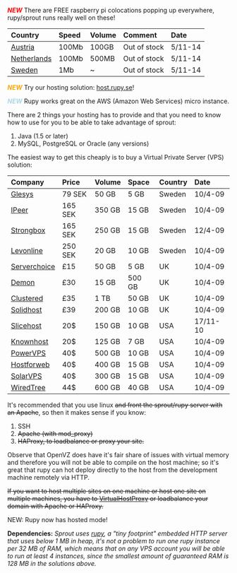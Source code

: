<font color='red'><b><i>NEW</i></b></font> There are FREE raspberry pi colocations popping up everywhere, rupy/sprout runs really well on these!

| Country | Speed | Volume | Comment | Date |
|:--------|:------|:-------|:--------|:-----|
| [Austria](http://www.edis.at/en/server/colocation/austria/raspberrypi) | 100Mb | 100GB | Out of stock | 5/11-14 |
| [Netherlands](http://raspberrycolocation.com) | 100Mb | 500MB | Out of stock | 5/11-14 |
| [Sweden](https://fsdata.se/server/raspberry-pi-colocation) | 1Mb | ~ | Out of stock | 5/11-14 |

<font color='orange'><b><i>NEW</i></b></font> Try our hosting solution: [host.rupy.se](http://host.rupy.se)!

<font color='lightblue'><b><i>NEW</i></b></font> Rupy works great on the AWS (Amazon Web Services) micro instance.

There are 2 things your hosting has to provide and that you need to know how to use for you to be able to take advantage of sprout:

  1. Java (1.5 or later)
  1. MySQL, PostgreSQL or Oracle (any versions)

The easiest way to get this cheaply is to buy a Virtual Private Server (VPS) solution:

| Company | Price | Volume | Space | Country | Date |
|:--------|:------|:-------|:------|:--------|:-----|
| [Glesys](http://glesys.se/serverhotell/vps.php) | 79 SEK | 50 GB | 5 GB | Sweden | 10/4-09 |
| [IPeer](http://www.ipeer.se/vps.php) | 165 SEK | 350 GB | 15 GB | Sweden | 10/4-09 |
| [Strongbox](http://www.strongbox.se/vps.php) | 165 SEK | 250 GB | 15 GB | Sweden | 12/4-09 |
| [Levonline](http://www.levonline.com/sv/server-hotell.html) | 250 SEK | 20 GB | 10 GB | Sweden | 10/4-09 |
| [Serverchoice](http://www.serverchoice.com/vps) | £15 | 50 GB | 5 GB | UK | 10/4-09 |
| [Demon](http://www.demon.net/demon/products/hosting/virtualserverhosting) | £30 | 15 GB | 500 GB | UK | 10/4-09 |
| [Clustered](http://www.clustered.net/vds/) | £35 | 1 TB | 50 GB | UK | 10/4-09 |
| [Solidhost](http://www.solidhost.com/products/linux-vps/) | £39 | 200 GB | 10 GB | UK | 10/4-09 |
| [Slicehost](http://www.slicehost.com) | 20$ | 150 GB | 10 GB | USA | 17/11-10 |
| [Knownhost](http://knownhost.com/) | 20$ | 125 GB | 7 GB | USA | 10/4-09 |
| [PowerVPS](http://www.powervps.com/no-control-panel-vps.php) | 40$ | 500 GB | 10 GB | USA | 10/4-09 |
| [Hostforweb](http://www.hostforweb.com/vps/index.php) | 40$ | 400 GB | 15 GB | USA | 10/4-09 |
| [SolarVPS](http://www.solarvps.com/linux-vps.php) | 40$ | 300 GB | 15 GB | USA | 10/4-09 |
| [WiredTree](http://www.wiredtree.com/managedvps/) | 44$ | 600 GB | 40 GB | USA | 10/4-09 |

It's recommended that you use linux ~~and front the sprout/rupy server with an Apache~~, so then it makes sense if you know:

  1. SSH
  1. ~~Apache (with mod\_proxy)~~
  1. ~~HAProxy, to loadbalance or proxy your site.~~

Observe that OpenVZ does have it's fair share of issues with virtual memory and therefore you will not be able to compile on the host machine; so it's great that rupy can hot deploy directly to the host from the development machine remotely via HTTP.

~~If you want to host multiple sites on one machine or host one site on multiple machines, you have to [VirtualHostProxy](http://code.google.com/p/rupy/wiki/VirtualHostProxy) or loadbalance your domain with Apache or HAProxy.~~

NEW: Rupy now has hosted mode!

**Dependencies:** _Sprout uses [rupy](http://rupy.googlecode.com), a "tiny footprint" embedded HTTP server that uses below 1 MB in heap, it's not a problem to run one rupy instance per 32 MB of RAM, which means that on any VPS account you will be able to run at least 4 instances, since the smallest amount of guaranteed RAM is 128 MB in the solutions above._
